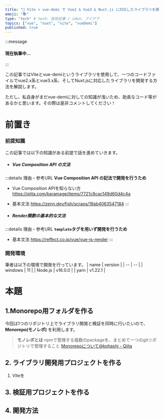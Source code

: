 ```yaml
---
title: "🚧 Vite × vue-demi で Vue2 & Vue3 & Nuxt.js に対応したライブラリを開発する"
emoji: "📚"
type: "tech" # tech: 技術記事 / idea: アイデア
topics: ["vue", "nuxt", "vite", "vueDemi"]
published: true
---
```

<!-- ID: 86400cf659ce97 -->

:::message
#### **現在執筆中...**
:::

この記事ではViteとvue-demiというライブラリを使用して、一つのコードファイルでvue2.x系とvue3.x系、そしてNuxt.jsに対応したライブラリを開発する方法を解説します。

ただし、私自身がまだvue-demiに対しての知識が浅いため、助長なコード等があるかと思います。その際は是非コメントしてください！

# 前置き
### 前提知識
この記事では以下の知識がある前提で話を進めていきます。
- ##### **Vue Composition API** の文法
:::details 理由・参考URL
  **Vue Composition API の記法で開発を行うため**

  - Vue Composition APIを知らない方
  https://qiita.com/karamage/items/7721c8cac149d60d4c4a

  - 基本文法
  https://zenn.dev/fjsh/scraps/19ab4063547184
:::

- ##### **Render関数**の基本的な文法
:::details 理由・参考URL
  **`template`タグを用いず開発を行うため**

  - 基本文法
  https://reffect.co.jp/vue/vue-js-render
:::

### 開発環境
筆者は以下の環境で開発を行っています。
| name | version |
| -- | -- |
| windows | 11 |
| Node.js | v16.0.0 |
| yarn | v1.22.1 |

# 本題

## 1.Monorepo用フォルダを作る
今回は1つのリポジトリ上でライブラリ開発と検証を同時に行いたいので、**Monorepo(モノレポ)** を利用します。
> **モノレポとは**
> npmで管理する複数のpackageを、まとめて一つのgitリポジトリで管理すること
> [Monorepoについて@kohashi - Qiita](https://qiita.com/kohashi/items/88d39e2c8bb569d66524)

## 2. ライブラリ開発用プロジェクトを作る
1. Viteを

## 3. 検証用プロジェクトを作る

## 4. 開発方法




